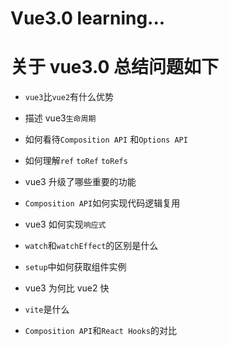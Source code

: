 # Vue3.0 learning...

# 关于 vue3.0 总结问题如下

-   `vue3`比`vue2`有什么优势
-   描述 vue3`生命周期`
-   如何看待`Composition API` 和`Options API`

-   如何理解`ref` `toRef` `toRefs`
-   vue3 升级了哪些重要的功能
-   `Composition API`如何实现代码逻辑复用

-   vue3 如何实现`响应式`
-   `watch`和`watchEffect`的区别是什么
-   `setup`中如何获取组件实例

-   vue3 为何比 vue2 快
-   `vite`是什么
-   `Composition API`和`React Hooks`的对比
